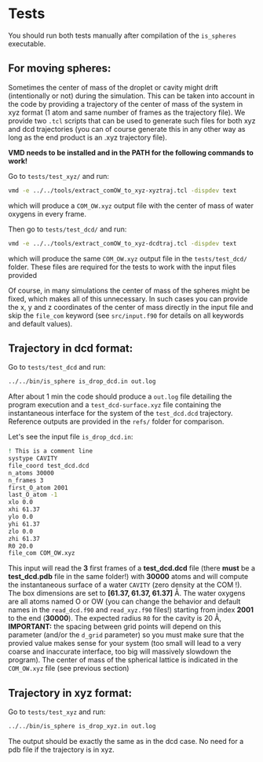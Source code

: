 # Tests

You should run both tests manually after compilation of the `is_spheres` executable.

## For moving spheres:

Sometimes the center of mass of the droplet or cavity might drift (intentionally or not) during the simulation. This can be taken into account in the code by providing a trajectory of the center of mass of the system in xyz format (1 atom and same number of frames as the trajectory file). We provide two `.tcl` scripts that can be used to generate such files for both xyz and dcd trajectories (you can of course generate this in any other way as long as the end product is an .xyz trajectory file).

**VMD needs to be installed and in the PATH for the following commands to work!**

Go to `tests/test_xyz/` and run:
```sh
vmd -e ../../tools/extract_comOW_to_xyz-xyztraj.tcl -dispdev text
```
which will produce a `COM_OW.xyz` output file with the center of mass of water oxygens in every frame.

Then go to `tests/test_dcd/` and run:
```sh
vmd -e ../../tools/extract_comOW_to_xyz-dcdtraj.tcl -dispdev text
```
which will produce the same `COM_OW.xyz` output file in the `tests/test_dcd/` folder. These files are required for the tests to work with the input files provided 

Of course, in many simulations the center of mass of the spheres might be fixed, which makes all of this unnecessary. In such cases you can provide the x, y and z coordinates of the center of mass directly in the input file and skip the `file_com` keyword (see `src/input.f90` for details on all keywords and default values).

## Trajectory in dcd format:

Go to `tests/test_dcd` and run:
```sh
../../bin/is_sphere is_drop_dcd.in out.log
```
After about 1 min the code should produce a `out.log` file detailing the program execution and a `test_dcd-surface.xyz` file containing the instantaneous interface for the system of the `test_dcd.dcd` trajectory. Reference outputs are provided in the `refs/` folder for comparison.

Let's see the input file `is_drop_dcd.in`:
   ```sh
! This is a comment line
systype CAVITY
file_coord test_dcd.dcd
n_atoms 30000
n_frames 3
first_O_atom 2001
last_O_atom -1
xlo 0.0
xhi 61.37
ylo 0.0
yhi 61.37
zlo 0.0
zhi 61.37
R0 20.0
file_com COM_OW.xyz
   ```
This input will read the **3** first frames of a **test_dcd.dcd** file (there **must** be a **test_dcd.pdb** file in the same folder!) with **30000** atoms and will compute the instantaneous surface of a water `CAVITY` (zero density at the COM !).\
The box dimensions are set to **[61.37, 61.37, 61.37]** Å. The water oxygens are all atoms named O or OW (you can change the behavior and default names in the `read_dcd.f90` and `read_xyz.f90` files!) starting from index **2001** to the end (**30000**). The expected radius `R0` for the cavity is 20 Å, **IMPORTANT:** the spacing between grid points will depend on this parameter (and/or the `d_grid` parameter) so you must make sure that the provied value makes sense for your system (too small will lead to a very coarse and inaccurate interface, too big will massively slowdown the program). The center of mass of the spherical lattice is indicated in the `COM_OW.xyz` file (see previous section)

## Trajectory in xyz format:

Go to `tests/test_xyz` and run:
```sh
../../bin/is_sphere is_drop_xyz.in out.log
```
The output should be exactly the same as in the dcd case. No need for a pdb file if the trajectory is in xyz.
